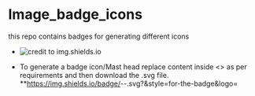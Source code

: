 # Image_badge_icons
this repo contains badges  for generating different icons

* ![credit to img.shields.io](https://shields.io/)

* To generate a badge icon/Mast head replace content inside <> as per requirements and then download the .svg file.
**https://img.shields.io/badge/<your label>-<value>-<background color>.svg?&style=for-the-badge&logo=<icon here>
